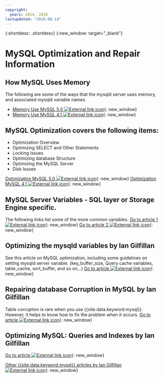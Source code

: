 ```yaml
---
copyright:
  years: 2014, 2018
lastupdated: "2018-08-14"
---
```


{:shortdesc: .shortdesc}
{:new_window: target="_blank"}

# MySQL Optimization and Repair Information

## How MySQL Uses Memory
The following are some of the ways that the mysqld server uses memory, and associated mysqld variable names.
* [Memory Use MySQL 5.0 ![External link icon](../../icons/launch-glyph.svg "External link icon")](http://dev.mysql.com/doc/refman/5.0/en/memory-use.html){: new_window}
* [Memory Use MySQL 4.1 ![External link icon](../../icons/launch-glyph.svg "External link icon")](http://dev.mysql.com/doc/refman/4.1/en/memory-use.html){: new_window}

## MySQL Optimization covers the following items:
- Optimization Overview
- Optimizing SELECT and Other Statements
- Locking Issues
- Optimizing database Structure
- Optimizing the MySQL Server
- Disk Issues

[Optimization MySQL 5.0 ![External link icon](../../icons/launch-glyph.svg "External link icon")](http://dev.mysql.com/doc/refman/5.0/en/optimization.html){: new_window}
[Optimization MySQL 4.1 ![External link icon](../../icons/launch-glyph.svg "External link icon")](http://dev.mysql.com/doc/refman/4.1/en/optimization.html){: new_window}

## MySQL Server Variables - SQL layer or Storage Engine specific.
The following links list some of the more common variables.
[Go to article 1 ![External link icon](../../icons/launch-glyph.svg "External link icon")](http://www.mysqlperformanceblog.com/2006/06/08/mysql-server-variables-sql-layer-or-storage-engine-specific/){: new_window}
[Go to article 2 ![External link icon](../../icons/launch-glyph.svg "External link icon")](https://dev.mysql.com/doc/refman/5.7/en/server-system-variable-reference.html){: new_window}

## Optimizing the mysqld variables by Ian Gilfillan
See this article on MySQL optimization, including some guidelines on setting mysqld server variable.
(key_buffer_size, Query cache variables, table_cache, sort_buffer, and so on,..)
[Go to article ![External link icon](../../icons/launch-glyph.svg "External link icon")](http://www.databasejournal.com/features/mysql/article.php/3367871){: new_window}

## Repairing database Corruption in MySQL by Ian Gilfillan
Table corruption is rare when you use {{site.data.keyword.mysql}}. However, it helps to know how to fix the problem when it occurs.
[Go to article ![External link icon](../../icons/launch-glyph.svg "External link icon")](http://www.databasejournal.com/features/mysql/article.php/3300511){: new_window}

## Optimizing MySQL: Queries and Indexes by Ian Gilfillan
<!--The database is too slow. Queries are queuing up, backlogs growing, users being refused connection. Management is ready to spend millions on "upgrading" to some other system, when the problem is really that MySQL is simply not being used properly. Badly defined or non-existent indexes are one of the primary reasons for poor performance, and fixing these can often lead to phenomenal improvements.-->
[Go to article ![External link icon](../../icons/launch-glyph.svg "External link icon")](http://www.databasejournal.com/features/mysql/article.php/1382791){: new_window}

[Other {{site.data.keyword.mysql}} articles by Ian Gilfillan ![External link icon](../../icons/launch-glyph.svg "External link icon")](http://www.databasejournal.com/article.php/1474351){: new_window}
